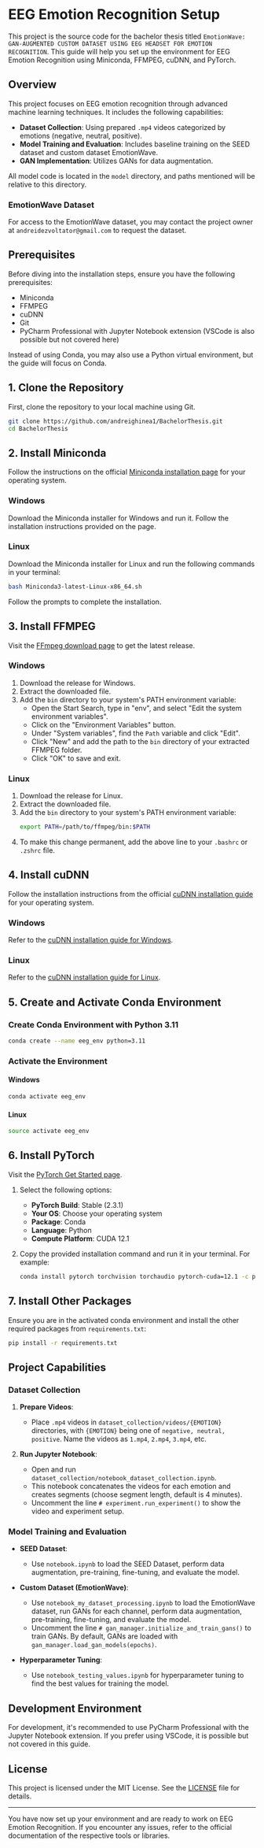 # EEG Emotion Recognition Setup

This project is the source code for the bachelor thesis titled `EmotionWave: GAN-AUGMENTED CUSTOM DATASET USING EEG HEADSET FOR EMOTION RECOGNITION`.
This guide will help you set up the environment for EEG Emotion Recognition using Miniconda, FFMPEG, cuDNN, and PyTorch.

## Overview

This project focuses on EEG emotion recognition through advanced machine learning techniques.
It includes the following capabilities:

- **Dataset Collection**: Using prepared `.mp4` videos categorized by emotions (negative, neutral, positive).
- **Model Training and Evaluation**: Includes baseline training on the SEED dataset and custom dataset EmotionWave.
- **GAN Implementation**: Utilizes GANs for data augmentation.

All model code is located in the `model` directory, and paths mentioned will be relative to this directory.

### EmotionWave Dataset

For access to the EmotionWave dataset, you may contact the project owner at `andreidezvoltator@gmail.com` to request the dataset.

## Prerequisites

Before diving into the installation steps, ensure you have the following prerequisites:

- Miniconda
- FFMPEG
- cuDNN
- Git
- PyCharm Professional with Jupyter Notebook extension (VSCode is also possible but not covered here)

Instead of using Conda, you may also use a Python virtual environment, but the guide will focus on Conda.

## 1. Clone the Repository

First, clone the repository to your local machine using Git.
```sh
git clone https://github.com/andreighinea1/BachelorThesis.git
cd BachelorThesis
```

## 2. Install Miniconda

Follow the instructions on the official [Miniconda installation page](https://docs.anaconda.com/miniconda/miniconda-install/) for your operating system.

### Windows
Download the Miniconda installer for Windows and run it. Follow the installation instructions provided on the page.

### Linux
Download the Miniconda installer for Linux and run the following commands in your terminal:
```sh
bash Miniconda3-latest-Linux-x86_64.sh
```
Follow the prompts to complete the installation.

## 3. Install FFMPEG

Visit the [FFmpeg download page](https://ffmpeg.org/download.html) to get the latest release.

### Windows
1. Download the release for Windows.
2. Extract the downloaded file.
3. Add the `bin` directory to your system's PATH environment variable:
   - Open the Start Search, type in "env", and select "Edit the system environment variables".
   - Click on the "Environment Variables" button.
   - Under "System variables", find the `Path` variable and click "Edit".
   - Click "New" and add the path to the `bin` directory of your extracted FFMPEG folder.
   - Click "OK" to save and exit.

### Linux
1. Download the release for Linux.
2. Extract the downloaded file.
3. Add the `bin` directory to your system's PATH environment variable:
    ```sh
    export PATH=/path/to/ffmpeg/bin:$PATH
    ```
4. To make this change permanent, add the above line to your `.bashrc` or `.zshrc` file.

## 4. Install cuDNN

Follow the installation instructions from the official [cuDNN installation guide](https://docs.nvidia.com/deeplearning/cudnn/latest/installation/overview.html) for your operating system.

### Windows
Refer to the [cuDNN installation guide for Windows](https://docs.nvidia.com/deeplearning/cudnn/latest/installation/windows.html).

### Linux
Refer to the [cuDNN installation guide for Linux](https://docs.nvidia.com/deeplearning/cudnn/latest/installation/linux.html).

## 5. Create and Activate Conda Environment

### Create Conda Environment with Python 3.11
```sh
conda create --name eeg_env python=3.11
```

### Activate the Environment

#### Windows
```sh
conda activate eeg_env
```

#### Linux
```sh
source activate eeg_env
```

## 6. Install PyTorch

Visit the [PyTorch Get Started page](https://pytorch.org/get-started/locally/).

1. Select the following options:
   - **PyTorch Build**: Stable (2.3.1)
   - **Your OS**: Choose your operating system
   - **Package**: Conda
   - **Language**: Python
   - **Compute Platform**: CUDA 12.1

2. Copy the provided installation command and run it in your terminal. For example:
    ```sh
    conda install pytorch torchvision torchaudio pytorch-cuda=12.1 -c pytorch -c nvidia
    ```

## 7. Install Other Packages

Ensure you are in the activated conda environment and install the other required packages from `requirements.txt`:
```sh
pip install -r requirements.txt
```

## Project Capabilities

### Dataset Collection

1. **Prepare Videos**:
   - Place `.mp4` videos in `dataset_collection/videos/{EMOTION}` directories, with `{EMOTION}` being one of `negative, neutral, positive`. Name the videos as `1.mp4`, `2.mp4`, `3.mp4`, etc.

2. **Run Jupyter Notebook**:
   - Open and run `dataset_collection/notebook_dataset_collection.ipynb`.
   - This notebook concatenates the videos for each emotion and creates segments (choose segment length, default is 4 minutes).
   - Uncomment the line `# experiment.run_experiment()` to show the video and experiment setup.

### Model Training and Evaluation

- **SEED Dataset**:
   - Use `notebook.ipynb` to load the SEED Dataset, perform data augmentation, pre-training, fine-tuning, and evaluate the model.

- **Custom Dataset (EmotionWave)**:
   - Use `notebook_my_dataset_processing.ipynb` to load the EmotionWave dataset, run GANs for each channel, perform data augmentation, pre-training, fine-tuning, and evaluate the model.
   - Uncomment the line `# gan_manager.initialize_and_train_gans()` to train GANs. By default, GANs are loaded with `gan_manager.load_gan_models(epochs)`.

- **Hyperparameter Tuning**:
   - Use `notebook_testing_values.ipynb` for hyperparameter tuning to find the best values for training the model.

## Development Environment

For development, it's recommended to use PyCharm Professional with the Jupyter Notebook extension. If you prefer using VSCode, it is possible but not covered in this guide.

## License

This project is licensed under the MIT License. See the [LICENSE](LICENSE) file for details.

---

You have now set up your environment and are ready to work on EEG Emotion Recognition. If you encounter any issues, refer to the official documentation of the respective tools or libraries.